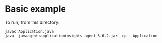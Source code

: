 # Basic example

To run, from this directory:

```
javac Application.java
java -javaagent:applicationinsights-agent-3.6.2.jar -cp . Application
```
